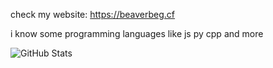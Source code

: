check my website: https://beaverbeg.cf

i know some programming languages like js py cpp and more


![GitHub Stats](https://github-readme-stats.vercel.app/api?username=beaverbeg&show_icons=true&theme=synthwave)
